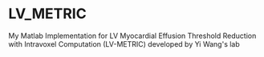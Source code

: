# LV_METRIC
My Matlab Implementation for LV Myocardial Effusion Threshold Reduction with Intravoxel Computation (LV-METRIC) developed by Yi Wang's lab
